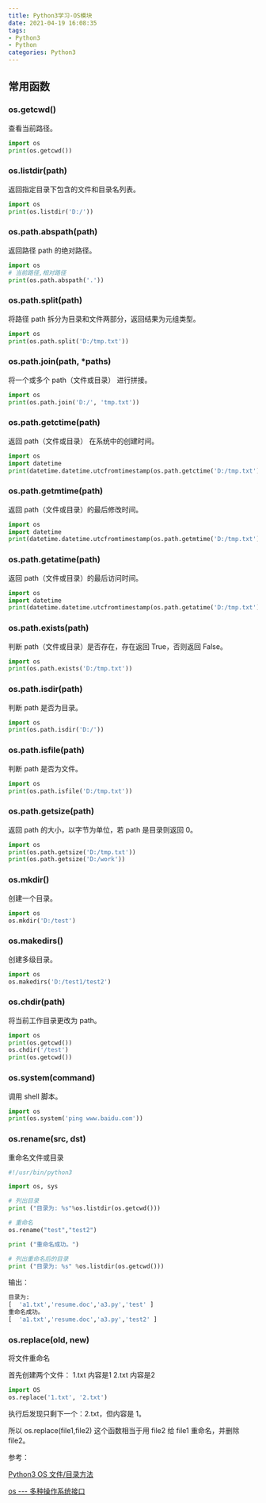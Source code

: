 ```yaml
---
title: Python3学习-OS模块
date: 2021-04-19 16:08:35
tags:
- Python3
- Python
categories: Python3
---
```


## 常用函数

### os.getcwd()

查看当前路径。

```py
import os
print(os.getcwd())
```

### os.listdir(path)

返回指定目录下包含的文件和目录名列表。

```py
import os
print(os.listdir('D:/'))
```

<!--more-->
### os.path.abspath(path)

返回路径 path 的绝对路径。

```py
import os
# 当前路径,相对路径
print(os.path.abspath('.'))
```

### os.path.split(path)

将路径 path 拆分为目录和文件两部分，返回结果为元组类型。

```py
import os
print(os.path.split('D:/tmp.txt'))
```

### os.path.join(path, *paths)

将一个或多个 path（文件或目录） 进行拼接。

```py
import os
print(os.path.join('D:/', 'tmp.txt'))
```

### os.path.getctime(path)

返回 path（文件或目录） 在系统中的创建时间。

```py
import os
import datetime
print(datetime.datetime.utcfromtimestamp(os.path.getctime('D:/tmp.txt')))
```

### os.path.getmtime(path)

返回 path（文件或目录）的最后修改时间。

```py
import os
import datetime
print(datetime.datetime.utcfromtimestamp(os.path.getmtime('D:/tmp.txt')))
```

### os.path.getatime(path)

返回 path（文件或目录）的最后访问时间。

```py
import os
import datetime
print(datetime.datetime.utcfromtimestamp(os.path.getatime('D:/tmp.txt')))
```

### os.path.exists(path)

判断 path（文件或目录）是否存在，存在返回 True，否则返回 False。

```py
import os
print(os.path.exists('D:/tmp.txt'))
```

### os.path.isdir(path)

判断 path 是否为目录。

```py
import os
print(os.path.isdir('D:/'))
```

### os.path.isfile(path)

判断 path 是否为文件。

```py
import os
print(os.path.isfile('D:/tmp.txt'))
```

### os.path.getsize(path)

返回 path 的大小，以字节为单位，若 path 是目录则返回 0。

```py
import os
print(os.path.getsize('D:/tmp.txt'))
print(os.path.getsize('D:/work'))
```

### os.mkdir()

创建一个目录。

```py
import os
os.mkdir('D:/test')
```

### os.makedirs()

创建多级目录。

```py
import os
os.makedirs('D:/test1/test2')
```

### os.chdir(path)

将当前工作目录更改为 path。

```py
import os
print(os.getcwd())
os.chdir('/test')
print(os.getcwd())
```

### os.system(command)

调用 shell 脚本。

```py
import os
print(os.system('ping www.baidu.com'))
```

### os.rename(src, dst)

重命名文件或目录

```py
#!/usr/bin/python3

import os, sys

# 列出目录
print ("目录为: %s"%os.listdir(os.getcwd()))

# 重命名
os.rename("test","test2")

print ("重命名成功。")

# 列出重命名后的目录
print ("目录为: %s" %os.listdir(os.getcwd()))
```

输出：

```py
目录为:
[  'a1.txt','resume.doc','a3.py','test' ]
重命名成功。
[  'a1.txt','resume.doc','a3.py','test2' ]
```

### os.replace(old, new)

将文件重命名

首先创建两个文件：
1.txt 内容是1
2.txt 内容是2

```py
import OS
os.replace('1.txt', '2.txt')
```

执行后发现只剩下一个：2.txt，但内容是 1。

所以 os.replace(file1,file2) 这个函数相当于用 file2 给 file1 重命名，并删除 file2。


参考：

[Python3 OS 文件/目录方法](https://www.runoob.com/python3/python3-os-file-methods.html)

[os --- 多种操作系统接口](https://docs.python.org/zh-cn/3/library/os.html?highlight=os#)

